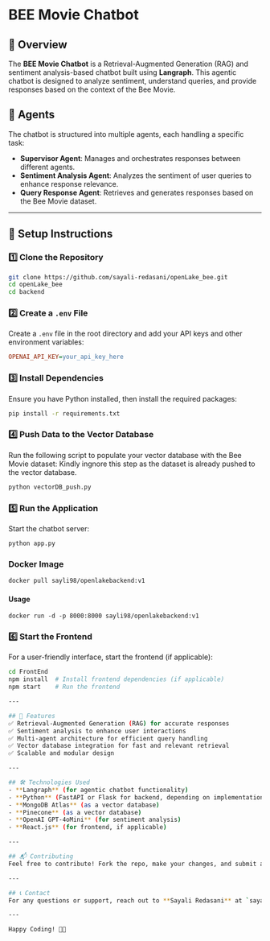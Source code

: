 # BEE Movie Chatbot

## 📝 Overview
The **BEE Movie Chatbot** is a Retrieval-Augmented Generation (RAG) and sentiment analysis-based chatbot built using **Langraph**. This agentic chatbot is designed to analyze sentiment, understand queries, and provide responses based on the context of the Bee Movie.

## 🤖 Agents
The chatbot is structured into multiple agents, each handling a specific task:
- **Supervisor Agent**: Manages and orchestrates responses between different agents.
- **Sentiment Analysis Agent**: Analyzes the sentiment of user queries to enhance response relevance.
- **Query Response Agent**: Retrieves and generates responses based on the Bee Movie dataset.

---

## 🚀 Setup Instructions

### 1️⃣ Clone the Repository
```sh
git clone https://github.com/sayali-redasani/openLake_bee.git
cd openLake_bee
cd backend
```

### 2️⃣ Create a `.env` File
Create a `.env` file in the root directory and add your API keys and other environment variables:
```ini
OPENAI_API_KEY=your_api_key_here
```

### 3️⃣ Install Dependencies
Ensure you have Python installed, then install the required packages:
```sh
pip install -r requirements.txt
```

### 4️⃣ Push Data to the Vector Database
Run the following script to populate your vector database with the Bee Movie dataset:
Kindly ingnore this step as the dataset is already pushed to the vector database.
```sh
python vectorDB_push.py
```

### 5️⃣ Run the Application
Start the chatbot server:
```sh
python app.py
```
### Docker Image
```sh
docker pull sayli98/openlakebackend:v1
```
#### Usage
```
docker run -d -p 8000:8000 sayli98/openlakebackend:v1
```

### 6️⃣ Start the Frontend
For a user-friendly interface, start the frontend (if applicable):
```sh
cd FrontEnd
npm install  # Install frontend dependencies (if applicable)
npm start    # Run the frontend

---

## 📌 Features
✅ Retrieval-Augmented Generation (RAG) for accurate responses
✅ Sentiment analysis to enhance user interactions
✅ Multi-agent architecture for efficient query handling
✅ Vector database integration for fast and relevant retrieval
✅ Scalable and modular design

---

## 🛠️ Technologies Used
- **Langraph** (for agentic chatbot functionality)
- **Python** (FastAPI or Flask for backend, depending on implementation)
- **MongoDB Atlas** (as a vector database)
- **Pinecone** (as a vector database)
- **OpenAI GPT-4oMini** (for sentiment analysis)
- **React.js** (for frontend, if applicable)

---

## 📬 Contributing
Feel free to contribute! Fork the repo, make your changes, and submit a pull request. 🚀

---

## 📞 Contact
For any questions or support, reach out to **Sayali Redasani** at `sayaliredasani@gmail.com` or open an issue in the repository.

---

Happy Coding! 🐝💬

